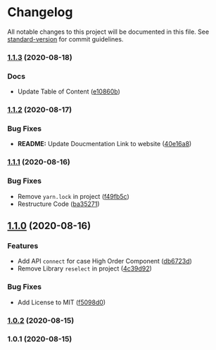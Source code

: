 # Changelog

All notable changes to this project will be documented in this file. See [standard-version](https://github.com/conventional-changelog/standard-version) for commit guidelines.

### [1.1.3](https://github.com/Weerapat1993/use-codex/compare/version/1.1.2%0Dversion/1.1.3) (2020-08-18)


### Docs

* Update Table of Content ([e10860b](https://github.com/Weerapat1993/use-codex/commits/e10860b321c8d625f68b07d674e19eb573b33a4f))

### [1.1.2](https://github.com/Weerapat1993/use-codex/compare/version/1.1.1%0Dversion/1.1.2) (2020-08-17)


### Bug Fixes

* **README:** Update Doucmentation Link to website ([40e16a8](https://github.com/Weerapat1993/use-codex/commits/40e16a82f767ca250515f970dda570b9916c03a9))

### [1.1.1](https://github.com/Weerapat1993/use-codex/compare/version/1.1.0%0Dversion/1.1.1) (2020-08-16)


### Bug Fixes

* Remove `yarn.lock` in project ([f49fb5c](https://github.com/Weerapat1993/use-codex/commits/f49fb5c03676ff524aeacf62e52ea98c3d6e2c97))
* Restructure Code ([ba35271](https://github.com/Weerapat1993/use-codex/commits/ba35271bfa4bb8e0f35abb0f9f3d81889ef180a8))

## [1.1.0](https://github.com/Weerapat1993/use-codex/compare/version/1.0.2%0Dversion/1.1.0) (2020-08-16)


### Features

* Add API `connect` for case High Order Component ([db6723d](https://github.com/Weerapat1993/use-codex/commits/db6723dde427438708e7505a8e4d6bfc76d69922))
* Remove Library `reselect` in project ([4c39d92](https://github.com/Weerapat1993/use-codex/commits/4c39d92ffe90863684177cd2f0f10defc7131558))


### Bug Fixes

* Add License to MIT ([f5098d0](https://github.com/Weerapat1993/use-codex/commits/f5098d0d131c49cebad7e0a481926297caae557b))

### [1.0.2](https://github.com/Weerapat1993/use-codex/compare/version/1.0.1%0Dversion/1.0.2) (2020-08-15)

### 1.0.1 (2020-08-15)
